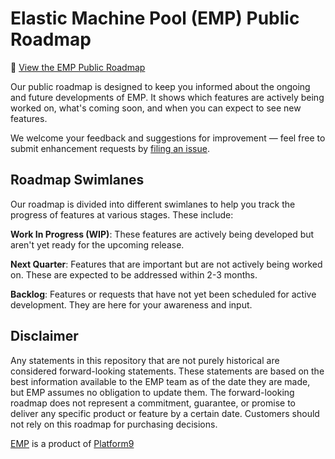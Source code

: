 # Elastic Machine Pool (EMP) Public Roadmap

🚀 [View the EMP Public Roadmap](https://github.com/orgs/platform9/projects/6/views/1)

Our public roadmap is designed to keep you informed about the ongoing and future developments of EMP. It shows which features are actively being worked on, what's coming soon, and when you can expect to see new features.

We welcome your feedback and suggestions for improvement — feel free to submit enhancement requests by [filing an issue](https://github.com/platform9/emp-roadmap/issues).

## Roadmap Swimlanes

Our roadmap is divided into different swimlanes to help you track the progress of features at various stages. These include:

**Work In Progress (WIP)**: These features are actively being developed but aren't yet ready for the upcoming release.

**Next Quarter**: Features that are important but are not actively being worked on. These are expected to be addressed within 2-3 months.

**Backlog**: Features or requests that have not yet been scheduled for active development. They are here for your awareness and input.

## Disclaimer

Any statements in this repository that are not purely historical are considered forward-looking statements. These statements are based on the best information available to the EMP team as of the date they are made, but EMP assumes no obligation to update them. The forward-looking roadmap does not represent a commitment, guarantee, or promise to deliver any specific product or feature by a certain date. Customers should not rely on this roadmap for purchasing decisions.

[EMP](https://elasticmachinepool.com) is a product of [Platform9](https://platform9.com)
